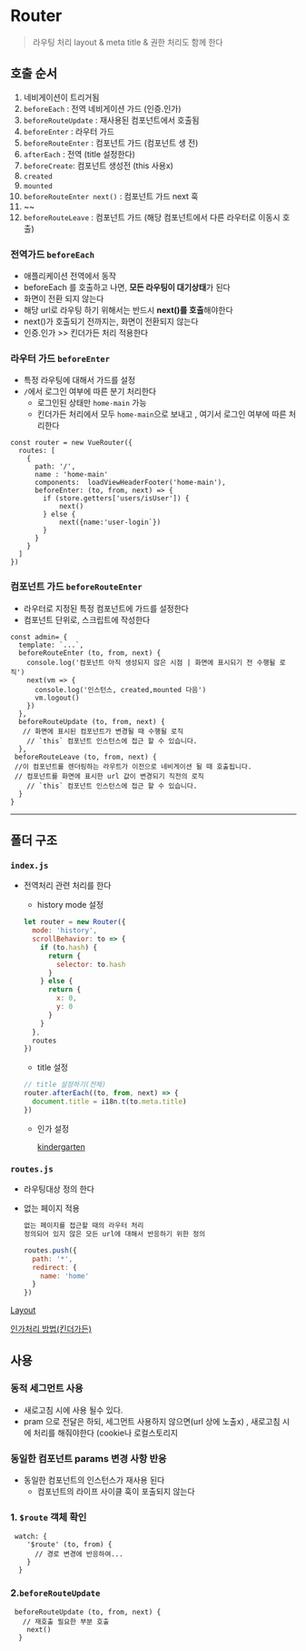 # Router

> 라우팅 처리
layout &  meta title & 권한  처리도 함께 한다

## 호출 순서

1. 네비게이션이 트리거됨
2. `beforeEach` : 전역 네비게이션 가드 (인증.인가)
3. `beforeRouteUpdate` : 재사용된 컴포넌트에서 호출됨
4. `beforeEnter` : 라우터 가드
5. `beforeRouteEnter` : 컴포넌트 가드 (컴포넌트 생 전)
6. `afterEach` : 전역 (title 설정한다)
7. `beforeCreate`: 컴포넌트 생성전 (this 사용x)
8. `created`
9. `mounted`
10. `beforeRouteEnter next()` : 컴포넌트 가드 next 훅
11. ~~
12. `beforeRouteLeave` : 컴포넌트 가드 (해당 컴포넌트에서 다른 라우터로 이동시 호출)

### 전역가드 `beforeEach`

- 애플리케이션 전역에서 동작
- beforeEach 를 호출하고 나면, **모든 라우팅이 대기상태**가 된다
- 화면이 전환 되지 않는다
- 해당 url로 라우팅 하기 위해서는 반드시 **next()를 호출**해야한다
- next()가 호출되기 전까지는, 화면이 전환되지 않는다
- 인증.인가 >> 킨더가든 처리 적용한다

### 라우터 가드 `beforeEnter`

- 특정 라우팅에 대해서 가드를 설정
- `/`에서 로그인 여부에 따른 분기 처리한다
    - 로그인된 상태만 `home-main` 가능
    - 킨더가든 처리에서 모두 `home-main`으로 보내고 , 여기서 로그인 여부에 따른 처리한다

```
const router = new VueRouter({
  routes: [
    {
      path: '/',
      name : 'home-main'
      components:  loadViewHeaderFooter('home-main'),
      beforeEnter: (to, from, next) => {
        if (store.getters['users/isUser']) {
	        next()
	    } else {
		    next({name:'user-login`})
	    }
      }
    }
  ]
})

```

### 컴포넌트 가드 `beforeRouteEnter`

- 라우터로 지정된 특정 컴포넌트에 가드를 설정한다
- 컴포넌트 단위로, 스크립트에 작성한다

```
const admin= {
  template: `...`,
  beforeRouteEnter (to, from, next) {
    console.log('컴포넌트 아직 생성되지 않은 시점 | 화면에 표시되기 전 수행될 로직')
    next(vm => {
      console.log('인스턴스, created,mounted 다음')
      vm.logout()
    })
  },
  beforeRouteUpdate (to, from, next) {
   // 화면에 표시된 컴포넌트가 변경될 때 수행될 로직
    // `this` 컴포넌트 인스턴스에 접근 할 수 있습니다.
  },
 beforeRouteLeave (to, from, next) {
 //이 컴포넌트를 렌더링하는 라우트가 이전으로 네비게이션 될 때 호출됩니다.
 // 컴포넌트를 화면에 표시한 url 값이 변경되기 직전의 로직
    // `this` 컴포넌트 인스턴스에 접근 할 수 있습니다.
  }
}

```

---

## 폴더 구조

### `index.js`

- 전역처리 관련 처리를 한다
    - history mode 설정

    ```jsx
    let router = new Router({
      mode: 'history',
      scrollBehavior: to => {
        if (to.hash) {
          return {
            selector: to.hash
          }
        } else {
          return {
            x: 0,
            y: 0
          }
        }
      },
      routes
    })
    ```

    - title 설정

    ```jsx
    // title 설정하기(전체)
    router.afterEach((to, from, next) => {
      document.title = i18n.t(to.meta.title)
    })

    ```

    - 인가 설정

        [kindergarten](https://www.notion.so/kindergarten-fd6ef64e02734777ab6e328d0b6ce9b0)

### `routes.js`

- 라우팅대상 정의 한다
- 없는 페이지 적용

    ```jsx
    없는 페이지를 접근할 때의 라우터 처리
    정의되어 있지 않은 모든 url에 대해서 반응하기 위한 정의

    routes.push({
      path: '*',
      redirect: {
        name: 'home'
      }
    })
    ```

[Layout ](https://www.notion.so/Layout-c0c4bebea9a04015b5263cf9a4145810)

[인가처리 방법(킨더가든)](Router%20808cd8f9fbfc4a2b898d57cb3742bd74/%E1%84%8B%E1%85%B5%E1%86%AB%E1%84%80%E1%85%A1%E1%84%8E%E1%85%A5%E1%84%85%E1%85%B5%20%E1%84%87%E1%85%A1%E1%86%BC%E1%84%87%E1%85%A5%E1%86%B8(%E1%84%8F%E1%85%B5%E1%86%AB%E1%84%83%E1%85%A5%E1%84%80%E1%85%A1%E1%84%83%E1%85%B3%E1%86%AB)%2048340d23fdfa482b955c5a340729f9a7.md)

## 사용

### 동적 세그먼트 사용

- 새로고침 시에 사용 될수 있다.
- pram 으로 전달은 하되, 세그먼트 사용하지 않으면(url 상에 노출x) , 새로고침 시에 처리를 해줘야한다 (cookie나 로컬스토리지

### 동일한 컴포넌트 params 변경 사항 반응

- 동일한 컴포넌트의 인스턴스가 재사용 된다
    - 컴포넌트의 라이프 사이클 훅이 포출되지 않는다

### 1. `$route` 객체 확인

```
 watch: {
    '$route' (to, from) {
      // 경로 변경에 반응하여...
    }
  }

```

### 2.`beforeRouteUpdate`

```
 beforeRouteUpdate (to, from, next) {
   // 재호출 필요한 부분 호출
    next()
  }

```